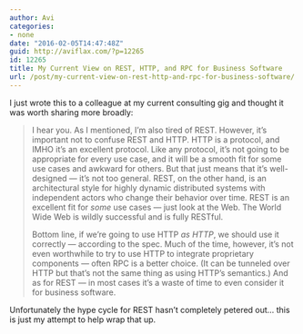 ```yaml
---
author: Avi
categories:
- none
date: "2016-02-05T14:47:48Z"
guid: http://aviflax.com/?p=12265
id: 12265
title: My Current View on REST, HTTP, and RPC for Business Software
url: /post/my-current-view-on-rest-http-and-rpc-for-business-software/
---
```

I just wrote this to a colleague at my current consulting gig and thought it was worth sharing more broadly:

> I hear you. As I mentioned, I’m also tired of REST. However, it’s important not to confuse REST and HTTP. HTTP is a protocol, and IMHO it’s an excellent protocol. Like any protocol, it’s not going to be appropriate for every use case, and it will be a smooth fit for some use cases and awkward for others. But that just means that it’s well-designed — it’s not too general. REST, on the other hand, is an architectural style for highly dynamic distributed systems with independent actors who change their behavior over time. REST is an excellent fit for _some_ use cases — just look at the Web. The World Wide Web is wildly successful and is fully RESTful.
> 
> Bottom line, if we’re going to use HTTP _as HTTP_, we should use it correctly — according to the spec. Much of the time, however, it’s not even worthwhile to try to use HTTP to integrate proprietary components — often RPC is a better choice. (It can be tunneled over HTTP but that’s not the same thing as using HTTP’s semantics.) And as for REST — in most cases it’s a waste of time to even consider it for business software.

Unfortunately the hype cycle for REST hasn’t completely petered out&#8230; this is just my attempt to help wrap that up.